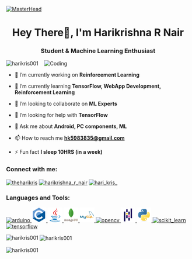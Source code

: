 [![MasterHead](https://www.charpeni.com/static/images/arrow-functions-in-class-properties-might-not-be-as-great-as-we-think/banner.gif)](https://rishavchanda.io)
<h1 align="center">Hey There👋, I'm Harikrishna R Nair</h1>
<h3 align="center">Student & Machine Learning Enthusiast</h3>
<img align="right" alt="Coding" width="400" src="https://www.ismartcom.com/hubfs/ai%20gif.gif">

<p align="left"> <img src="https://komarev.com/ghpvc/?username=harikris001&label=Profile%20views&color=0e75b6&style=flat" alt="harikris001" /> </p>

- 🔭 I’m currently working on **Reinforcement Learning**

- 🌱 I’m currently learning **TensorFlow, WebApp Development, Reinforcement Learning**

- 👯 I’m looking to collaborate on **ML Experts**

- 🤝 I’m looking for help with **TensorFlow**

- 💬 Ask me about **Android, PC components, ML**

- 📫 How to reach me **hk5983835@gmail.com**

- ⚡ Fun fact **I sleep 10HRS (in a week)**

<h3 align="left">Connect with me:</h3>
<p align="left">
<a href="https://twitter.com/theharikris" target="blank"><img align="center" src="https://raw.githubusercontent.com/rahuldkjain/github-profile-readme-generator/master/src/images/icons/Social/twitter.svg" alt="theharikris" height="30" width="40" /></a>
<a href="https://linkedin.com/in/harikrishna_r_nair" target="blank"><img align="center" src="https://raw.githubusercontent.com/rahuldkjain/github-profile-readme-generator/master/src/images/icons/Social/linked-in-alt.svg" alt="harikrishna_r_nair" height="30" width="40" /></a>
<a href="https://instagram.com/hari_kris_" target="blank"><img align="center" src="https://raw.githubusercontent.com/rahuldkjain/github-profile-readme-generator/master/src/images/icons/Social/instagram.svg" alt="hari_kris_" height="30" width="40" /></a>
</p>

<h3 align="left">Languages and Tools:</h3>
<p align="left"> <a href="https://www.arduino.cc/" target="_blank" rel="noreferrer"> <img src="https://cdn.worldvectorlogo.com/logos/arduino-1.svg" alt="arduino" width="40" height="40"/> </a> <a href="https://www.cprogramming.com/" target="_blank" rel="noreferrer"> <img src="https://raw.githubusercontent.com/devicons/devicon/master/icons/c/c-original.svg" alt="c" width="40" height="40"/> </a> <a href="https://www.java.com" target="_blank" rel="noreferrer"> <img src="https://raw.githubusercontent.com/devicons/devicon/master/icons/java/java-original.svg" alt="java" width="40" height="40"/> </a> <a href="https://www.mongodb.com/" target="_blank" rel="noreferrer"> <img src="https://raw.githubusercontent.com/devicons/devicon/master/icons/mongodb/mongodb-original-wordmark.svg" alt="mongodb" width="40" height="40"/> </a> <a href="https://www.mysql.com/" target="_blank" rel="noreferrer"> <img src="https://raw.githubusercontent.com/devicons/devicon/master/icons/mysql/mysql-original-wordmark.svg" alt="mysql" width="40" height="40"/> </a> <a href="https://opencv.org/" target="_blank" rel="noreferrer"> <img src="https://www.vectorlogo.zone/logos/opencv/opencv-icon.svg" alt="opencv" width="40" height="40"/> </a> <a href="https://pandas.pydata.org/" target="_blank" rel="noreferrer"> <img src="https://raw.githubusercontent.com/devicons/devicon/2ae2a900d2f041da66e950e4d48052658d850630/icons/pandas/pandas-original.svg" alt="pandas" width="40" height="40"/> </a> <a href="https://www.python.org" target="_blank" rel="noreferrer"> <img src="https://raw.githubusercontent.com/devicons/devicon/master/icons/python/python-original.svg" alt="python" width="40" height="40"/> </a> <a href="https://scikit-learn.org/" target="_blank" rel="noreferrer"> <img src="https://upload.wikimedia.org/wikipedia/commons/0/05/Scikit_learn_logo_small.svg" alt="scikit_learn" width="40" height="40"/> </a> <a href="https://www.tensorflow.org" target="_blank" rel="noreferrer"> <img src="https://www.vectorlogo.zone/logos/tensorflow/tensorflow-icon.svg" alt="tensorflow" width="40" height="40"/> </a> </p>

<p><img align="left" src="https://github-readme-stats.vercel.app/api/top-langs?username=harikris001&show_icons=true&locale=en&layout=compact" alt="harikris001" /></p>

<p>&nbsp;<img align="center" src="https://github-readme-stats.vercel.app/api?username=harikris001&show_icons=true&locale=en" alt="harikris001" /></p>

<p><img align="center" src="https://github-readme-streak-stats.herokuapp.com/?user=harikris001&" alt="harikris001" /></p>
